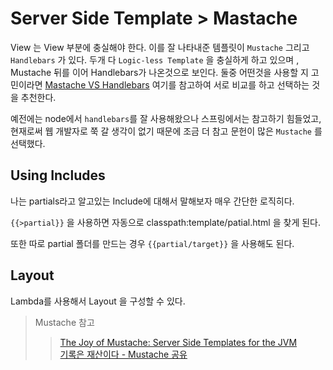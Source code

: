 # Server Side Template > Mastache

View 는 View 부분에 충실해야 한다. 이를 잘 나타내준 템플릿이 `Mustache` 그리고 `Handlebars` 가 있다. 두개 다 `Logic-less Template` 을 충실하게 하고 있으며 , Mustache 뒤를 이어 Handlebars가 나온것으로 보인다.
둘중 어떤것을 사용할 지 고민이라면  [Mastache VS Handlebars](https://medium.com/@_JuanGallo/mustache-vs-handlebars-42e531eca252) 여기를 참고하여 서로 비교를 하고 선택하는 것을 추천한다.

예전에는 node에서 `handlebars`를 잘 사용해왔으나 스프링에서는 참고하기 힘들었고, 현재로써 웹 개발자로 쭉 갈 생각이 없기 때문에 조금 더 참고 문헌이 많은 `Mustache` 를 선택했다.

## Using Includes 

나는 partials라고 알고있는 Include에 대해서 말해보자 매우 간단한 로직히다.

`{{>partial}}` 을 사용하면 자동으로 classpath:template/patial.html 을 찾게 된다.

또한 따로 partial 폴더를 만드는 경우 `{{partial/target}}` 을 사용해도 된다.

## Layout

Lambda를 사용해서 Layout 을 구성할 수 있다.


> Mustache 참고
>> [The Joy of Mustache: Server Side Templates for the JVM](https://spring.io/blog/2016/11/21/the-joy-of-mustache-server-side-templates-for-the-jvm) <br/>
 [기록은 재산이다 - Mustache 공유](https://supawer0728.github.io/2018/03/14/Mustache/)